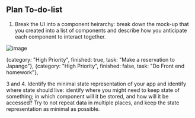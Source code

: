 ## Plan To-do-list ##


1. Break the UI into a component heirarchy: break down the mock-up that you created into a list of components and describe how you anticipate each component to interact together.


![image](https://user-images.githubusercontent.com/91300625/202063080-c6135f49-b6cc-4fca-b669-be987cefd4d2.png)

 {category: "High Priority", finished: true, task: "Make a reservation to Japango"},
 {category: "High Priority", finished: false, task: "Do Front end homework"},



3 and 4. Identify the minimal state representation of your app and identify where state should live: identify where you might need to keep state of something; in which component will it be stored, and how will it be accessed? Try to not repeat data in multiple places, and keep the state representation as minimal as possible.
